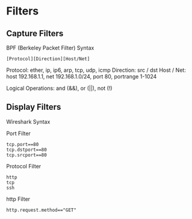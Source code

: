 # Filters
## Capture Filters
BPF (Berkeley Packet Filter)​​ Syntax
```
[Protocol][Direction][Host/Net]
```
Protocol​: ether, ip, ip6, arp, tcp, udp, icmp
Direction: src / dst
Host / Net: host 192.168.1.1, net 192.168.1.0/24, port 80, portrange 1-1024

Logical Operations​: and (&&), or (||), not (!)

## Display Filters
Wireshark Syntax

Port Filter
```
tcp.port==80
tcp.dstport==80
tcp.srcport==80
```

Protocol Filter
```
http
tcp
ssh
```

http Filter
```
http.request.method=="GET"
```
